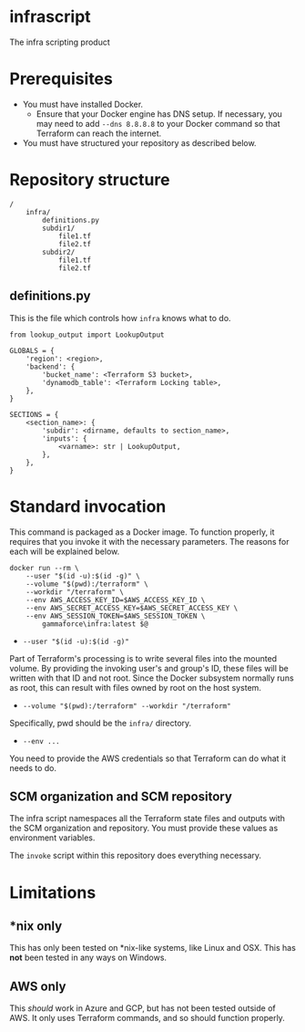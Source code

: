 # infrascript

The infra scripting product

# Prerequisites

* You must have installed Docker.
    * Ensure that your Docker engine has DNS setup. If necessary, you may need to add `--dns 8.8.8.8` to your Docker command so that Terraform can reach the internet.
* You must have structured your repository as described below.

# Repository structure

```
/
    infra/
        definitions.py
        subdir1/
            file1.tf
            file2.tf
        subdir2/
            file1.tf
            file2.tf
```

## definitions.py

This is the file which controls how `infra` knows what to do.

```
from lookup_output import LookupOutput

GLOBALS = {
    'region': <region>,
    'backend': {
        'bucket_name': <Terraform S3 bucket>,
        'dynamodb_table': <Terraform Locking table>,
    },
}

SECTIONS = {
    <section_name>: {
        'subdir': <dirname, defaults to section_name>,
        'inputs': {
            <varname>: str | LookupOutput,
        },
    },
}
```

# Standard invocation

This command is packaged as a Docker image. To function properly, it requires
that you invoke it with the necessary parameters. The reasons for each will
be explained below.

```
docker run --rm \
    --user "$(id -u):$(id -g)" \
    --volume "$(pwd):/terraform" \
    --workdir "/terraform" \
    --env AWS_ACCESS_KEY_ID=$AWS_ACCESS_KEY_ID \
    --env AWS_SECRET_ACCESS_KEY=$AWS_SECRET_ACCESS_KEY \
    --env AWS_SESSION_TOKEN=$AWS_SESSION_TOKEN \
        gammaforce\infra:latest $@
```

* `--user "$(id -u):$(id -g)"`

Part of Terraform's processing is to write several files into the mounted
volume. By providing the invoking user's and group's ID, these files will be
written with that ID and not root. Since the Docker subsystem normally runs
as root, this can result with files owned by root on the host system.

* `--volume "$(pwd):/terraform" --workdir "/terraform"`

Specifically, pwd should be the `infra/` directory.

* `--env ...`

You need to provide the AWS credentials so that Terraform can do what it
needs to do.

## SCM organization and SCM repository

The infra script namespaces all the Terraform state files and outputs with the
SCM organization and repository. You must provide these values as environment
variables.

The `invoke` script within this repository does everything necessary.

# Limitations

## \*nix only

This has only been tested on \*nix-like systems, like Linux and OSX. This has
**not** been tested in any ways on Windows.

## AWS only

This _should_ work in Azure and GCP, but has not been tested outside of AWS.
It only uses Terraform commands, and so should function properly.
